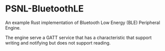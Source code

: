 # PSNL-BluetoothLE

An example Rust implementation of Bluetooth Low Energy (BLE) Peripheral Engine.

The engine serve a GATT service that has a characteristic that support writing and notifying but does not support reading.
